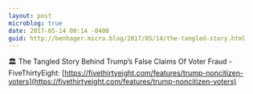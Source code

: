 ```yaml
---
layout: post
microblog: true
date: 2017-05-14 00:14 -0400
guid: http://benhager.micro.blog/2017/05/14/the-tangled-story.html
---
```

🏛 The Tangled Story Behind Trump’s False Claims Of Voter Fraud - FiveThirtyEight: [https://fivethirtyeight.com/features/trump-noncitizen-voters](https://fivethirtyeight.com/features/trump-noncitizen-voters)
